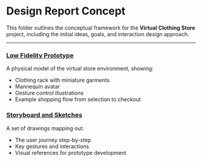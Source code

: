 # Design Report Concept

This folder outlines the conceptual framework for the **Virtual Clothing Store** project, including the initial ideas, goals, and interaction design approach.

---

### [Low Fidelity Prototype](../../Low%20Fidelity%20Prototype)
A physical model of the virtual store environment, showing:
- Clothing rack with miniature garments
- Mannequin avatar
- Gesture control illustrations
- Example shopping flow from selection to checkout

### [Storyboard and Sketches](../Storyboard%20and%20Sketches)
A set of drawings mapping out:
- The user journey step-by-step
- Key gestures and interactions
- Visual references for prototype development
